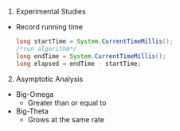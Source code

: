 1. Experimental Studies
  - Record running time
    ```java
    long startTime = System.CurrentTimeMillis();
    /*run algorithm*/
    long endTime = System.CurrentTimeMillis();
    long elapsed = endTime - startTime;
    ```
  
  
2. Asymptotic Analysis
  - Big-Omega
    * Greater than or equal to
  - Big-Theta
    * Grows at the same rate


